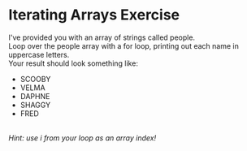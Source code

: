 # Iterating Arrays Exercise

I've provided you with an array of strings called people.<br/>
Loop over the people array with a for loop, printing out each name in uppercase letters.<br/>
Your result should look something like:<br/>

- SCOOBY
- VELMA
- DAPHNE
- SHAGGY
- FRED

<br/>
<em>Hint: use i from your loop as an array index!</em>
